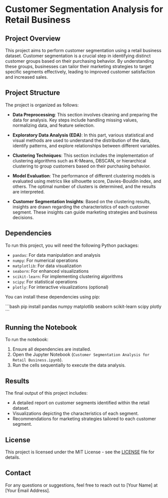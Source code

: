 
# Customer Segmentation Analysis for Retail Business

## Project Overview

This project aims to perform customer segmentation using a retail business dataset. Customer segmentation is a crucial step in identifying distinct customer groups based on their purchasing behavior. By understanding these groups, businesses can tailor their marketing strategies to target specific segments effectively, leading to improved customer satisfaction and increased sales.

## Project Structure

The project is organized as follows:

- **Data Preprocessing**: This section involves cleaning and preparing the data for analysis. Key steps include handling missing values, normalizing data, and feature selection.
  
- **Exploratory Data Analysis (EDA)**: In this part, various statistical and visual methods are used to understand the distribution of the data, identify patterns, and explore relationships between different variables.

- **Clustering Techniques**: This section includes the implementation of clustering algorithms such as K-Means, DBSCAN, or hierarchical clustering to group customers based on their purchasing behavior.

- **Model Evaluation**: The performance of different clustering models is evaluated using metrics like silhouette score, Davies-Bouldin index, and others. The optimal number of clusters is determined, and the results are interpreted.

- **Customer Segmentation Insights**: Based on the clustering results, insights are drawn regarding the characteristics of each customer segment. These insights can guide marketing strategies and business decisions.

## Dependencies

To run this project, you will need the following Python packages:

- `pandas`: For data manipulation and analysis
- `numpy`: For numerical operations
- `matplotlib`: For data visualization
- `seaborn`: For enhanced visualizations
- `scikit-learn`: For implementing clustering algorithms
- `scipy`: For statistical operations
- `plotly`: For interactive visualizations (optional)

You can install these dependencies using pip:

\```bash
pip install pandas numpy matplotlib seaborn scikit-learn scipy plotly
\```

## Running the Notebook

To run the notebook:

1. Ensure all dependencies are installed.
2. Open the Jupyter Notebook (`Customer Segmentation Analysis for Retail Business.ipynb`).
3. Run the cells sequentially to execute the data analysis.

## Results

The final output of this project includes:

- A detailed report on customer segments identified within the retail dataset.
- Visualizations depicting the characteristics of each segment.
- Recommendations for marketing strategies tailored to each customer segment.

## License

This project is licensed under the MIT License - see the [LICENSE](LICENSE) file for details.

## Contact

For any questions or suggestions, feel free to reach out to [Your Name] at [Your Email Address].
